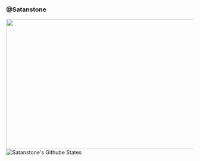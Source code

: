 ### @Satanstone 
<img src="https://lh3.googleusercontent.com/AWuN29U4yTpa_OuMIJcc67ivsv-Fhn2uDqkrH7fyN89x6G0bujwerKxyGXa7xxy9r6arxHEOwARd-mwq8M2FRBrPiw=w640-h400-e365-rj-sc0x00ffffff" height="350px" width="1000px" >
<img alt="Satanstone's Githube States" src="https://github-readme-stats.vercel.app/api?username=satanstone&show_icons=true&theme=tokyonight" />



